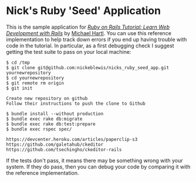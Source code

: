 # Nick's Ruby 'Seed' Application

This is the sample application for
[*Ruby on Rails Tutorial: Learn Web Development with Rails*](http://railstutorial.org/)
by [Michael Hartl](http://michaelhartl.com/). You can use this reference implementation to help track down errors if you end up having trouble with code in the tutorial. In particular, as a first debugging check I suggest getting the test suite to pass on your local machine:

    $ cd /tmp
    $ git clone git@github.com:nickeblewis/nicks_ruby_seed_app.git yournewrepository
    $ cd yournewrepository
    $ git remote rm origin
    $ git init

    Create new repository on github
    Follow their instructions to push the clone to Github 

    $ bundle install --without production
    $ bundle exec rake db:migrate
    $ bundle exec rake db:test:prepare
    $ bundle exec rspec spec/

    https://devcenter.heroku.com/articles/paperclip-s3
    https://github.com/galetahub/ckeditor
    https://github.com/tsechingho/ckeditor-rails

If the tests don't pass, it means there may be something wrong with your system. If they do pass, then you can debug your code by comparing it with the reference implementation.